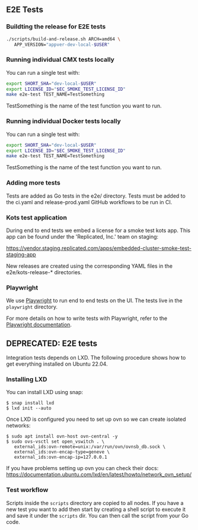 ## E2E Tests

### Buildting the release for E2E tests

```bash
./scripts/build-and-release.sh ARCH=amd64 \
   APP_VERSION="appver-dev-local-$USER"
```

### Running individual CMX tests locally

You can run a single test with:

```bash
export SHORT_SHA="dev-local-$USER"
export LICENSE_ID="$EC_SMOKE_TEST_LICENSE_ID"
make e2e-test TEST_NAME=TestSomething
```

TestSomething is the name of the test function you want to run.

### Running individual Docker tests locally

You can run a single test with:

```bash
export SHORT_SHA="dev-local-$USER"
export LICENSE_ID="$EC_SMOKE_TEST_LICENSE_ID"
make e2e-test TEST_NAME=TestSomething
```

TestSomething is the name of the test function you want to run.

### Adding more tests

Tests are added as Go tests in the e2e/ directory.
Tests must be added to the ci.yaml and release-prod.yaml GitHub workflows to be run in CI.

### Kots test application

During end to end tests we embed a license for a smoke test kots app.
This app can be found under the 'Replicated, Inc.' team on staging:

https://vendor.staging.replicated.com/apps/embedded-cluster-smoke-test-staging-app

New releases are created using the corresponding YAML files in the e2e/kots-release-* directories.

### Playwright

We use [Playwright](https://playwright.dev/) to run end to end tests on the UI.
The tests live in the `playwright` directory.

For more details on how to write tests with Playwright, refer to the [Playwright documentation](https://playwright.dev/docs/writing-tests).


## DEPRECATED: E2E tests

Integration tests depends on LXD. The following procedure shows
how to get everything installed on Ubuntu 22.04.

### Installing LXD

You can install LXD using snap:

```
$ snap install lxd
$ lxd init --auto
```
Once LXD is configured you need to set up ovn so we can create isolated
networks:

```
$ sudo apt install ovn-host ovn-central -y
$ sudo ovs-vsctl set open_vswitch . \
   external_ids:ovn-remote=unix:/var/run/ovn/ovnsb_db.sock \
   external_ids:ovn-encap-type=geneve \
   external_ids:ovn-encap-ip=127.0.0.1
```

If you have problems setting up ovn you can check their docs:
https://documentation.ubuntu.com/lxd/en/latest/howto/network_ovn_setup/

### Test workflow

Scripts inside the `scripts` directory are copied to all nodes.
If you have a new test you want to add then start by creating a
shell script to execute it and save it under the `scripts` dir.
You can then call the script from your Go code.
